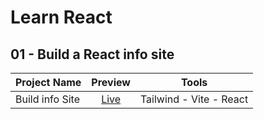 # Learn React

## 01 - Build a React info site

| Project Name    |                         Preview                         |          Tools          |
| --------------- | :-----------------------------------------------------: | :---------------------: |
| Build info Site | [Live](https://comforting-bavarois-e44f9b.netlify.app/) | Tailwind - Vite - React |
